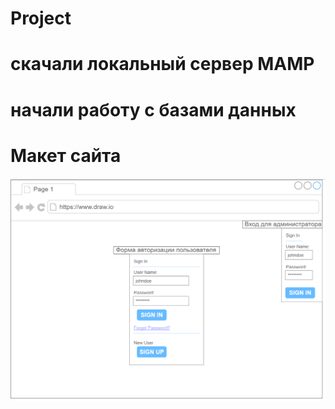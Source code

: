 # Project
# скачали локальный сервер MAMP
# начали работу с базами данных
# Макет сайта
![alt text](https://github.com/NeFlex2/Project/blob/main/Макет/1.png)
